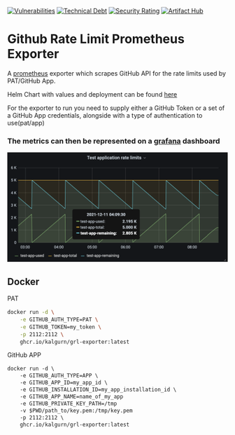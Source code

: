 [![Vulnerabilities](https://sonarcloud.io/api/project_badges/measure?project=kalgurn_github-rate-limits-prometheus-exporter&metric=vulnerabilities)](https://sonarcloud.io/summary/new_code?id=kalgurn_github-rate-limits-prometheus-exporter)
[![Technical Debt](https://sonarcloud.io/api/project_badges/measure?project=kalgurn_github-rate-limits-prometheus-exporter&metric=sqale_index)](https://sonarcloud.io/summary/new_code?id=kalgurn_github-rate-limits-prometheus-exporter)
[![Security Rating](https://sonarcloud.io/api/project_badges/measure?project=kalgurn_github-rate-limits-prometheus-exporter&metric=security_rating)](https://sonarcloud.io/summary/new_code?id=kalgurn_github-rate-limits-prometheus-exporter)
[![Artifact Hub](https://img.shields.io/endpoint?url=https://artifacthub.io/badge/repository/github-rate-limit-prometheus-exporter)](https://artifacthub.io/packages/search?repo=github-rate-limit-prometheus-exporter)
# Github Rate Limit Prometheus Exporter

A [prometheus](https://prometheus.io/) exporter which scrapes GitHub API for the rate limits used by PAT/GitHub App.

Helm Chart with values and deployment can be found [here](./helm/github-rate-limits-prometheus-exporter)

For the exporter to run you need to supply either a GitHub Token or a set of a GitHub App credentials, alongside with a type of authentication to use(pat/app)

### The metrics can then be represented on a [grafana](https://grafana.com) dashboard


![Grafana panel example](./images/example_panel.png)



## Docker

PAT
```sh
docker run -d \
    -e GITHUB_AUTH_TYPE=PAT \
    -e GITHUB_TOKEN=my_token \
    -p 2112:2112 \
    ghcr.io/kalgurn/grl-exporter:latest
```

GitHub APP
```
docker run -d \
    -e GITHUB_AUTH_TYPE=APP \
    -e GITHUB_APP_ID=my_app_id \
    -e GITHUB_INSTALLATION_ID=my_app_installation_id \
    -e GITHUB_APP_NAME=name_of_my_app
    -e GITHUB_PRIVATE_KEY_PATH=/tmp
    -v $PWD/path_to/key.pem:/tmp/key.pem
    -p 2112:2112 \
    ghcr.io/kalgurn/grl-exporter:latest
```